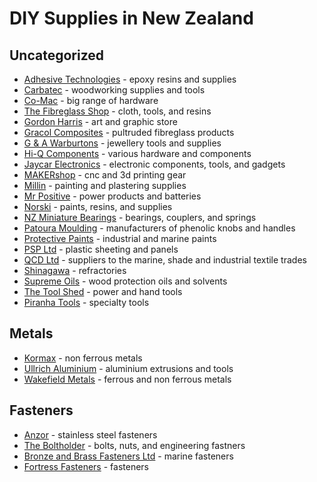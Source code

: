# DIY Supplies in New Zealand

## Uncategorized

- [Adhesive Technologies](http://www.adhesivetechnologies.co.nz/) - epoxy resins and supplies
- [Carbatec](http://www.carbatec.co.nz/) - woodworking supplies and tools
- [Co-Mac](http://www.comac.co.nz) - big range of hardware
- [The Fibreglass Shop](https://www.fibreglassshop.co.nz/) - cloth, tools, and resins
- [Gordon Harris](http://www.gordonharris.co.nz/) - art and graphic store
- [Gracol Composites](http://www.gracolcomposites.co.nz/) - pultruded fibreglass products
- [G & A Warburtons](https://www.warburtons.co.nz/) - jewellery tools and supplies
- [Hi-Q Components](http://hiq.co.nz) - various hardware and components
- [Jaycar Electronics](https://www.jaycar.co.nz/) - electronic components, tools, and gadgets
- [MAKERshop](http://www.makershop.co.nz/) - cnc and 3d printing gear
- [Millin](https://www.millin.co.nz/) - painting and plastering supplies
- [Mr Positive](http://www.mrpositive.co.nz/) - power products and batteries
- [Norski](http://www.norski.co.nz/) - paints, resins, and supplies
- [NZ Miniature Bearings](http://www.nzminiaturebearings.com/) - bearings, couplers, and springs
- [Patoura Moulding](http://plasticknobs.co.nz/) - manufacturers of phenolic knobs and handles
- [Protective Paints](http://protectivepaints.co.nz/) - industrial and marine paints
- [PSP Ltd](http://www.psp.co.nz/) - plastic sheeting and panels
- [QCD Ltd](http://www.qcd.co.nz/) - suppliers to the marine, shade and industrial textile trades
- [Shinagawa](http://www.shinagawa.co.nz) - refractories
- [Supreme Oils](https://www.supremeoils.co.nz/) - wood protection oils and solvents
- [The Tool Shed](http://www.thetoolshed.co.nz/) - power and hand tools
- [Piranha Tools](https://piranhatools.co.nz/) - specialty tools

## Metals

- [Kormax](http://www.kormax.co.nz/) - non ferrous metals
- [Ullrich Aluminium](http://www.ullrich-aluminium.co.nz/) - aluminium extrusions and tools
- [Wakefield Metals](http://www.wakefieldmetals.co.nz/) - ferrous and non ferrous metals

## Fasteners

- [Anzor](http://www.anzor.co.nz) - stainless steel fasteners
- [The Boltholder](http://www.theboltholder.co.nz/) - bolts, nuts, and engineering fastners
- [Bronze and Brass Fasteners Ltd](https://www.bronzeandbrassfasteners.co.nz/) - marine fasteners
- [Fortress Fasteners](http://fortress.kiwi) - fasteners
